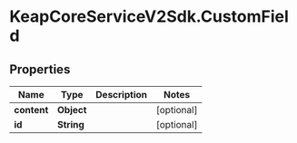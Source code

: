 # KeapCoreServiceV2Sdk.CustomField

## Properties

Name | Type | Description | Notes
------------ | ------------- | ------------- | -------------
**content** | **Object** |  | [optional] 
**id** | **String** |  | [optional] 


